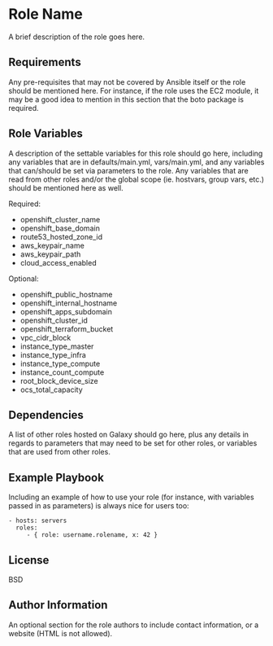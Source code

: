 Role Name
=========

A brief description of the role goes here.

Requirements
------------

Any pre-requisites that may not be covered by Ansible itself or the role should be mentioned here. For instance, if the role uses the EC2 module, it may be a good idea to mention in this section that the boto package is required.

Role Variables
--------------

A description of the settable variables for this role should go here, including any variables that are in defaults/main.yml, vars/main.yml, and any variables that can/should be set via parameters to the role. Any variables that are read from other roles and/or the global scope (ie. hostvars, group vars, etc.) should be mentioned here as well.

Required:

- openshift_cluster_name
- openshift_base_domain
- route53_hosted_zone_id
- aws_keypair_name
- aws_keypair_path
- cloud_access_enabled

Optional:

- openshift_public_hostname
- openshift_internal_hostname
- openshift_apps_subdomain
- openshift_cluster_id
- openshift_terraform_bucket
- vpc_cidr_block
- instance_type_master
- instance_type_infra
- instance_type_compute
- instance_count_compute
- root_block_device_size
- ocs_total_capacity

Dependencies
------------

A list of other roles hosted on Galaxy should go here, plus any details in regards to parameters that may need to be set for other roles, or variables that are used from other roles.

Example Playbook
----------------

Including an example of how to use your role (for instance, with variables passed in as parameters) is always nice for users too:

    - hosts: servers
      roles:
         - { role: username.rolename, x: 42 }

License
-------

BSD

Author Information
------------------

An optional section for the role authors to include contact information, or a website (HTML is not allowed).
